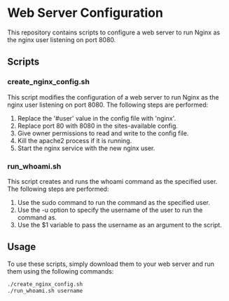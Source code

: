 # Web Server Configuration

This repository contains scripts to configure a web server to run Nginx as the nginx user listening on port 8080.

## Scripts

### create_nginx_config.sh

This script modifies the configuration of a web server to run Nginx as the nginx user listening on port 8080. The following steps are performed:

1. Replace the '#user' value in the config file with 'nginx'.
2. Replace port 80 with 8080 in the sites-available config.
3. Give owner permissions to read and write to the config file.
4. Kill the apache2 process if it is running.
5. Start the nginx service with the new nginx user.

### run_whoami.sh

This script creates and runs the whoami command as the specified user. The following steps are performed:

1. Use the sudo command to run the command as the specified user.
2. Use the -u option to specify the username of the user to run the command as.
3. Use the $1 variable to pass the username as an argument to the script.

## Usage

To use these scripts, simply download them to your web server and run them using the following commands:

```bash
./create_nginx_config.sh
./run_whoami.sh username
